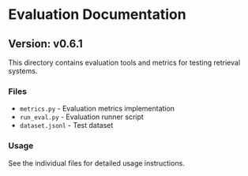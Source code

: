 # Evaluation Documentation

## Version: v0.6.1

This directory contains evaluation tools and metrics for testing retrieval systems.

### Files
- `metrics.py` - Evaluation metrics implementation
- `run_eval.py` - Evaluation runner script
- `dataset.jsonl` - Test dataset

### Usage
See the individual files for detailed usage instructions.

